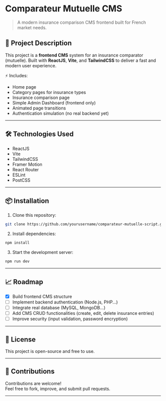 
# Comparateur Mutuelle CMS

> A modern insurance comparison CMS frontend built for French market needs.

## 🚀 Project Description

This project is a **frontend CMS** system for an insurance comparator (mutuelle). Built with **ReactJS**, **Vite**, and **TailwindCSS** to deliver a fast and modern user experience.

⚡ Includes:
- Home page
- Category pages for insurance types
- Insurance comparison page
- Simple Admin Dashboard (frontend only)
- Animated page transitions
- Authentication simulation (no real backend yet)

---

## 🛠 Technologies Used

- ReactJS
- Vite
- TailwindCSS
- Framer Motion
- React Router
- ESLint
- PostCSS

---

## 📦 Installation

1. Clone this repository:

```bash
git clone https://github.com/yourusername/comparateur-mutuelle-script.git
```

2. Install dependencies:

```bash
npm install
```

3. Start the development server:

```bash
npm run dev
```

---

## 📈 Roadmap

- [x] Build frontend CMS structure
- [ ] Implement backend authentication (Node.js, PHP...)
- [ ] Integrate real database (MySQL, MongoDB...)
- [ ] Add CMS CRUD functionalities (create, edit, delete insurance entries)
- [ ] Improve security (input validation, password encryption)

---

## 📄 License

This project is open-source and free to use.

---

## 🤝 Contributions

Contributions are welcome!  
Feel free to fork, improve, and submit pull requests.

---
